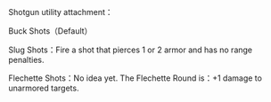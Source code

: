 Shotgun utility attachment：

Buck Shots（Default）

Slug Shots：Fire a shot that pierces 1 or 2 armor and has no range penalties.

Flechette Shots：No idea yet. The Flechette Round is：+1 damage to unarmored targets. 